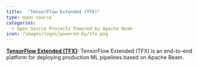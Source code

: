 ```yaml
---
title:  "TensorFlow Extended (TFX)"
type: open-source
categories:
  - Open Source Projects Powered by Apache Beam
icon: /images/logos/powered-by/tfx.png
---
```

<!--
Licensed under the Apache License, Version 2.0 (the "License");
you may not use this file except in compliance with the License.
You may obtain a copy of the License at

http://www.apache.org/licenses/LICENSE-2.0

Unless required by applicable law or agreed to in writing, software
distributed under the License is distributed on an "AS IS" BASIS,
WITHOUT WARRANTIES OR CONDITIONS OF ANY KIND, either express or implied.
See the License for the specific language governing permissions and
limitations under the License.
-->

**[TensorFlow Extended (TFX)](https://www.tensorflow.org/tfx):**  TensorFlow Extended (TFX) is an end-to-end platform
  for deploying production ML pipelines based on Apache Beam.
